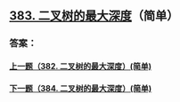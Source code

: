 ## [383. 二叉树的最大深度](https://leetcode-cn.com/problems/merge-two-sorted-lists/)（简单）





### 答案：



#### [上一题（382. 二叉树的最大深度）(简单)](https://github.com/sdwwld/leetCode/blob/master/src/main/java/com/wld/java/leetcode/leetCode0382.md)

#### [下一题（384. 二叉树的最大深度）(简单)](https://github.com/sdwwld/leetCode/blob/master/src/main/java/com/wld/java/leetcode/leetCode0384.md)
